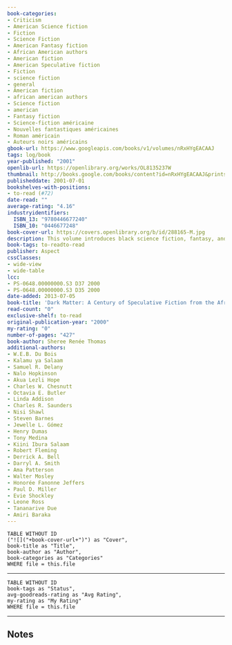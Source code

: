 ```yaml
---
book-categories:
- Criticism
- American Science fiction
- Fiction
- Science Fiction
- American Fantasy fiction
- African American authors
- American fiction
- American Speculative fiction
- Fiction
- science fiction
- general
- American fiction
- african american authors
- Science fiction
- american
- Fantasy fiction
- Science-fiction américaine
- Nouvelles fantastiques américaines
- Roman américain
- Auteurs noirs américains
gbook-url: https://www.googleapis.com/books/v1/volumes/nRxHYgEACAAJ
tags: log/book
year-published: "2001"
openlib-url: https://openlibrary.org/works/OL8135237W
thumbnail: http://books.google.com/books/content?id=nRxHYgEACAAJ&printsec=frontcover&img=1&zoom=1&source=gbs_api
publisheddate: 2001-07-01
bookshelves-with-positions:
- to-read (#72)
date-read: ""
average-rating: "4.16"
industryidentifiers:
  ISBN_13: "9780446677240"
  ISBN_10: "0446677248"
book-cover-url: https://covers.openlibrary.org/b/id/288165-M.jpg
description: This volume introduces black science fiction, fantasy, and speculative fiction writers to the generations of readers who have not had the chance to explore the scope and diversity among African-American writers.
book-tags: to-readto-read
publisher: Aspect
cssClasses:
- wide-view
- wide-table
lcc:
- PS-0648.00000000.S3 D37 2000
- PS-0648.00000000.S3 D35 2000
date-added: 2013-07-05
book-title: 'Dark Matter: A Century of Speculative Fiction from the African Diaspora'
read-count: "0"
exclusive-shelf: to-read
original-publication-year: "2000"
my-rating: "0"
number-of-pages: "427"
book-author: Sheree Renée Thomas
additional-authors:
- W.E.B. Du Bois
- Kalamu ya Salaam
- Samuel R. Delany
- Nalo Hopkinson
- Akua Lezli Hope
- Charles W. Chesnutt
- Octavia E. Butler
- Linda Addison
- Charles R. Saunders
- Nisi Shawl
- Steven Barnes
- Jewelle L. Gómez
- Henry Dumas
- Tony Medina
- Kiini Ibura Salaam
- Robert Fleming
- Derrick A. Bell
- Darryl A. Smith
- Ama Patterson
- Walter Mosley
- Honorée Fanonne Jeffers
- Paul D. Miller
- Evie Shockley
- Leone Ross
- Tananarive Due
- Amiri Baraka
---
```


```dataview
TABLE WITHOUT ID
("![]("+book-cover-url+")") as "Cover",
book-title as "Title",
book-author as "Author",
book-categories as "Categories"
WHERE file = this.file
```
---
```dataview
TABLE WITHOUT ID
book-tags as "Status",
avg-goodreads-rating as "Avg Rating",
my-rating as "My Rating"
WHERE file = this.file
```
---
## Notes


